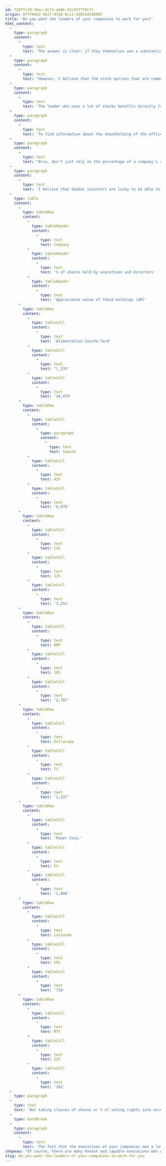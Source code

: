 ```yaml
---
id: f2bffc29-3bec-4c71-ab6b-d1c5577f0c7c
origin: 0ff78463-5627-4728-8c11-5d015d3d008f
title: 'Do you want the leaders of your companies to work for you?'
html_content:
  -
    type: paragraph
    content:
      -
        type: text
        text: 'The answer is clear: if they themselves own a substantial number of shares in the company. In my opinion, this is the best way to align the interests of company executives with those of their shareholders.'
  -
    type: paragraph
    content:
      -
        type: text
        text: "However, I believe that the stock options that are commonly paid to company executives do not meet the same objectives as their outright purchase of shares on the market. If interests are to be perfectly aligned, managers must always be influenced by the two forces that guide any investor's decisions: long-term appreciation potential and downside risk. Options allow executives to take full advantage of the upside potential of the stock in the company they run, but they don't incur any real risk – if the stock's price drops below the strike price of their options, they simply will not exercise them (and will get paid new ones at a lower price)."
  -
    type: paragraph
    content:
      -
        type: text
        text: 'The leader who owns a lot of stocks benefits directly from their appreciation but suffers just as much from their decline or long-term underperformance.'
  -
    type: paragraph
    content:
      -
        type: text
        text: 'To find information about the shareholding of the officers of your companies, the best source of information is the annual management information or proxy circular filed by Canadian companies (in the United States, the corresponding document is the “proxy statement”).'
  -
    type: paragraph
    content:
      -
        type: text
        text: "Also, don't just rely on the percentage of a company's shares owned by executives. What matters is not the percentage owned, but that the executives have a substantial amount of money and most of their equity invested in the company they run."
  -
    type: paragraph
    content:
      -
        type: text
        text: 'I believe that Quebec investors are lucky to be able to invest in many exchange-traded companies whose directors own a lot of shares. Here are a few:'
  -
    type: table
    content:
      -
        type: tableRow
        content:
          -
            type: tableHeader
            content:
              -
                type: text
                text: Company
          -
            type: tableHeader
            content:
              -
                type: text
                text: '% of shares held by executives and directors'
          -
            type: tableHeader
            content:
              -
                type: text
                text: 'Approximate value of these holdings ($M)'
      -
        type: tableRow
        content:
          -
            type: tableCell
            content:
              -
                type: text
                text: 'Alimentation Couche-Tard'
          -
            type: tableCell
            content:
              -
                type: text
                text: "\_23%"
          -
            type: tableCell
            content:
              -
                type: text
                text: '10,479'
      -
        type: tableRow
        content:
          -
            type: tableCell
            content:
              -
                type: paragraph
                content:
                  -
                    type: text
                    text: Saputo
          -
            type: tableCell
            content:
              -
                type: text
                text: 42%
          -
            type: tableCell
            content:
              -
                type: text
                text: '6,878'
      -
        type: tableRow
        content:
          -
            type: tableCell
            content:
              -
                type: text
                text: CGI
          -
            type: tableCell
            content:
              -
                type: text
                text: 12%
          -
            type: tableCell
            content:
              -
                type: text
                text: '3,251'
      -
        type: tableRow
        content:
          -
            type: tableCell
            content:
              -
                type: text
                text: BRP
          -
            type: tableCell
            content:
              -
                type: text
                text: 28%
          -
            type: tableCell
            content:
              -
                type: text
                text: '2,787'
      -
        type: tableRow
        content:
          -
            type: tableCell
            content:
              -
                type: text
                text: Dollarama
          -
            type: tableCell
            content:
              -
                type: text
                text: 7%
          -
            type: tableCell
            content:
              -
                type: text
                text: '1,237'
      -
        type: tableRow
        content:
          -
            type: tableCell
            content:
              -
                type: text
                text: 'Power Corp.'
          -
            type: tableCell
            content:
              -
                type: text
                text: 5%
          -
            type: tableCell
            content:
              -
                type: text
                text: '1,088'
      -
        type: tableRow
        content:
          -
            type: tableCell
            content:
              -
                type: text
                text: Lassonde
          -
            type: tableCell
            content:
              -
                type: text
                text: 55%
          -
            type: tableCell
            content:
              -
                type: text
                text: '716'
      -
        type: tableRow
        content:
          -
            type: tableCell
            content:
              -
                type: text
                text: MTY
          -
            type: tableCell
            content:
              -
                type: text
                text: 22%
          -
            type: tableCell
            content:
              -
                type: text
                text: '292'
  -
    type: paragraph
  -
    type: text
    text: 'Not taking classes of shares or % of voting rights into account. Based on most recent management proxy circular.'
  -
    type: hardBreak
  -
    type: paragraph
    content:
      -
        type: text
        text: 'The fact that the executives of your companies own a lot of shares is not a guarantee of stock market success (not all the stocks in the above table have performed well on the market in recent years). However, I believe that this is the criterion that brings us closest to a guarantee that they will work for all their shareholders.'
chapeau: "Of course, there are many honest and capable executives who will work tirelessly for the enrichment of their shareholders. But let's be frank: what do you think is the best way for a shareholder to have executives actually work for them?"
slug: do-you-want-the-leaders-of-your-companies-to-work-for-you
---
```

